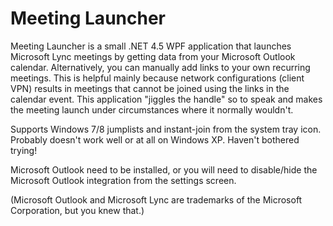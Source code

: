 Meeting Launcher
================

Meeting Launcher is a small .NET 4.5 WPF application that launches Microsoft Lync meetings by 
getting data from your Microsoft Outlook calendar. Alternatively, you can manually add links
to your own recurring meetings. This is helpful mainly because network configurations (client
VPN) results in meetings that cannot be joined using the links in the calendar event. This
application "jiggles the handle" so to speak and makes the meeting launch under circumstances
where it normally wouldn't.

Supports Windows 7/8 jumplists and instant-join from the system tray icon. Probably doesn't
work well or at all on Windows XP. Haven't bothered trying!

Microsoft Outlook need to be installed, or you will need to disable/hide the Microsoft Outlook
integration from the settings screen.

(Microsoft Outlook and Microsoft Lync are trademarks of the Microsoft Corporation, but you knew that.)
